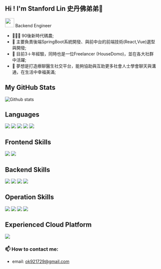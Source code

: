 ## Hi ! I'm Stanford Lin 史丹佛弟弟👋

<p> <img src="https://media.giphy.com/media/WUlplcMpOCEmTGBtBW/giphy.gif" width="30"> 
  Backend Engineer </p>

<div align="left">

- 👨🏽‍💻 90後新時代碼農; 
- 🤔 主要負責後端SpringBoot系統開發、與前中台的前端技術(React,Vue)選型與開發;
- 💼 目前3＋年經驗，同時也是一位Freelancer (HouseDomo)，並在各大社群中活躍;
- 💬 夢想是打造療聊醫生社交平台，能夠協助與互助更多社會人士學會聊天與溝通，在生活中幸福美滿;
  
## My GitHub Stats

![Github stats](https://github-readme-stats.vercel.app/api?username=StanfordLintw&show_icons=true&count_private=true&theme=vue-dark)

## Languages

![](https://img.shields.io/badge/-Java-007396?style=for-the-badge&logo=java&logoColor=white)
![](https://img.shields.io/badge/-Python-3776AB?style=for-the-badge&logo=python&logoColor=white)
![](https://img.shields.io/badge/-HTML-E34F26?style=for-the-badge&logo=html5&logoColor=white)
![](https://img.shields.io/badge/-Sass-CC6699?style=for-the-badge&logo=sass&logoColor=white)
![](https://img.shields.io/badge/-Typescript-3178C6?style=for-the-badge&logo=typescript&logoColor=white)

## Frontend Skills

![](https://img.shields.io/badge/-React-61DAFB?style=for-the-badge&logo=react&logoColor=white&link=https://github.com/facebook/react)
![](https://img.shields.io/badge/-Webpack-8DD6F9?style=for-the-badge&logo=webpack&logoColor=white)

## Backend Skills

![](https://img.shields.io/badge/spring-boot-brightgreen)
![](https://img.shields.io/badge/spring-cloud-brightgreen)
![](https://img.shields.io/badge/-Mongo%20DB-47A248?style=for-the-badge&logo=mongodb&logoColor=white)
![](https://img.shields.io/badge/-Redis-DC382D?style=for-the-badge&logo=redis&logoColor=white)

## Operation Skills

![](https://img.shields.io/badge/-Github%20Actions-2088FF?style=for-the-badge&logo=github%20actions&logoColor=white)
![](https://img.shields.io/badge/-Nginx-269539?style=for-the-badge&logo=Nginx&logoColor=white)
![](https://img.shields.io/badge/-Docker-2496ED?style=for-the-badge&logo=docker&logoColor=white)
![](https://img.shields.io/badge/-Kubernetes-326CE5?style=for-the-badge&logo=Kubernetes&logoColor=white)

## Experienced Cloud Platform

![](https://img.shields.io/badge/-Google%20Cloud-4285F4?style=for-the-badge&logo=google%20cloud&logoColor=white)

### 📫 How to contact me:

- email: ok921729@gmail.com

<!--
**StanfordLintw/StanfordLintw** is a ✨ _special_ ✨ repository because its `README.md` (this file) appears on your GitHub profile.

Here are some ideas to get you started:

- 🔭 I’m currently working on ...
- 🌱 I’m currently learning ...
- 👯 I’m looking to collaborate on ...
- 🤔 I’m looking for help with ...
- 💬 Ask me about ...
- 📫 How to reach me: ...
- 😄 Pronouns: ...
- ⚡ Fun fact: ...
-->
